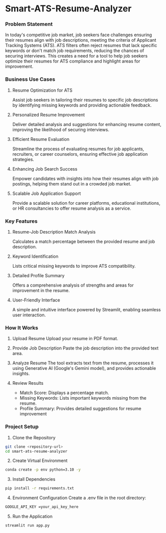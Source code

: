 # Smart-ATS-Resume-Analyzer

### Problem Statement

In today's competitive job market, job seekers face challenges ensuring their resumes align with job descriptions, meeting the criteria of Applicant Tracking Systems (ATS). ATS filters often reject resumes that lack specific keywords or don't match job requirements, reducing the chances of securing interviews. This creates a need for a tool to help job seekers optimize their resumes for ATS compliance and highlight areas for improvement.

### Business Use Cases

1. Resume Optimization for ATS

    Assist job seekers in tailoring their resumes to specific job descriptions by identifying missing keywords and providing actionable feedback.

2. Personalized Resume Improvement

    Deliver detailed analysis and suggestions for enhancing resume content, improving the likelihood of securing interviews.

3. Efficient Resume Evaluation

    Streamline the process of evaluating resumes for job applicants, recruiters, or career counselors, ensuring effective job application strategies.

4. Enhancing Job Search Success

    Empower candidates with insights into how their resumes align with job postings, helping them stand out in a crowded job market.

5. Scalable Job Application Support

    Provide a scalable solution for career platforms, educational institutions, or HR consultancies to offer resume analysis as a service.

### Key Features

1. Resume-Job Description Match Analysis

    Calculates a match percentage between the provided resume and job description.

2. Keyword Identification

    Lists critical missing keywords to improve ATS compatibility.

3. Detailed Profile Summary

    Offers a comprehensive analysis of strengths and areas for improvement in the resume.

4. User-Friendly Interface

    A simple and intuitive interface powered by Streamlit, enabling seamless user interaction.

### How It Works
1. Upload Resume
    Upload your resume in PDF format.

2. Provide Job Description
    Paste the job description into the provided text area.

3. Analyze Resume
    The tool extracts text from the resume, processes it using Generative AI (Google's Gemini model), and provides actionable insights.

4. Review Results

    - Match Score: Displays a percentage match.
    - Missing Keywords: Lists important keywords missing from the resume.
    - Profile Summary: Provides detailed suggestions for resume improvement

### Project Setup

1. Clone the Repository
```bash
git clone <repository-url>
cd smart-ats-resume-analyzer
```

2. Create Virtual Environment
```bash
conda create -p env python=3.10 -y
```

3. Install Dependencies
```bash
pip install -r requirements.txt
```

4. Environment Configuration Create a .env file in the root directory:
```bash
GOOGLE_API_KEY =your_api_key_here
```

5. Run the Application
```bash
streamlit run app.py
```
